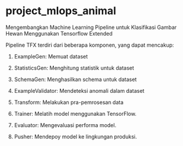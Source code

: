 # project_mlops_animal

Mengembangkan Machine Learning Pipeline untuk Klasifikasi Gambar Hewan Menggunakan Tensorflow Extended

Pipeline TFX terdiri dari beberapa komponen, yang dapat mencakup:

1. ExampleGen: Memuat dataset

2. StatisticsGen: Menghitung statistik untuk dataset

3. SchemaGen: Menghasilkan schema untuk dataset

4. ExampleValidator: Mendeteksi anomali dalam dataset

5. Transform: Melakukan pra-pemrosesan data

6. Trainer: Melatih model menggunakan TensorFlow.

7. Evaluator: Mengevaluasi performa model.
  
8. Pusher: Mendepoy model ke lingkungan produksi.
